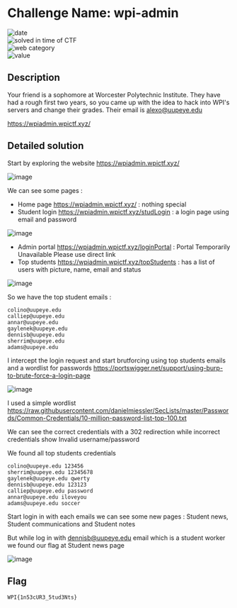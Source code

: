 # Challenge Name: wpi-admin

![date](https://img.shields.io/badge/date-25.04.2021-brightgreen.svg)  
![solved in time of CTF](https://img.shields.io/badge/solved-in%20time%20of%20CTF-brightgreen.svg)   
![web category](https://img.shields.io/badge/category-Web-blueviolet.svg)   
![value](https://img.shields.io/badge/value-200-blue.svg)  


## Description

Your friend is a sophomore at Worcester Polytechnic Institute. They have had a rough first two years, so you came up with the idea to hack into WPI's servers and change their grades. Their email is alexo@uupeye.edu

https://wpiadmin.wpictf.xyz/

## Detailed solution

Start by exploring the website https://wpiadmin.wpictf.xyz/ 

![image](https://user-images.githubusercontent.com/72421091/116028972-d1f03000-a647-11eb-9c6e-ca4611f7feef.png)

We can see some pages :
- Home page https://wpiadmin.wpictf.xyz/ : nothing special
- Student login https://wpiadmin.wpictf.xyz/studLogin : a login page using email and password 

![image](https://user-images.githubusercontent.com/72421091/116029609-38298280-a649-11eb-8eea-36005d25ccd2.png)

- Admin portal https://wpiadmin.wpictf.xyz/loginPortal : Portal Temporarily Unavailable Please use direct link
- Top students https://wpiadmin.wpictf.xyz/topStudents : has a list of users with picture, name, email and status

![image](https://user-images.githubusercontent.com/72421091/116029664-4d061600-a649-11eb-86ef-42aaf7da0d24.png)

So we have the top student emails :

```
colino@uupeye.edu
calliep@uupeye.edu
annar@uupeye.edu
gaylenek@uupeye.edu
dennisb@uupeye.edu
sherrim@uupeye.edu
adams@uupeye.edu
```
I intercept the login request and start brutforcing using top students emails and a wordlist for passwords  https://portswigger.net/support/using-burp-to-brute-force-a-login-page
  

![image](https://user-images.githubusercontent.com/72421091/116030177-83906080-a64a-11eb-8d3a-40235389b285.png)

I used a simple wordlist https://raw.githubusercontent.com/danielmiessler/SecLists/master/Passwords/Common-Credentials/10-million-password-list-top-100.txt 

We can see the correct credentials with a 302 redirection while incorrect credentials show Invalid username/password  

We found all top students credentials 

```
colino@uupeye.edu 123456
sherrim@uupeye.edu 12345678
gaylenek@uupeye.edu qwerty
dennisb@uupeye.edu 123123
calliep@uupeye.edu password 
annar@uupeye.edu iloveyou
adams@uupeye.edu soccer
``` 
Start login in with each emails we can see some new pages : Student news, Student communications and Student notes  

But while log in with dennisb@uupeye.edu email which is a student worker we found our flag at Student news page  

![image](https://user-images.githubusercontent.com/72421091/116030730-c30b7c80-a64b-11eb-853f-a1aca6094ccd.png)



## Flag

```
WPI{1n53cUR3_5tud3Nts}
```
